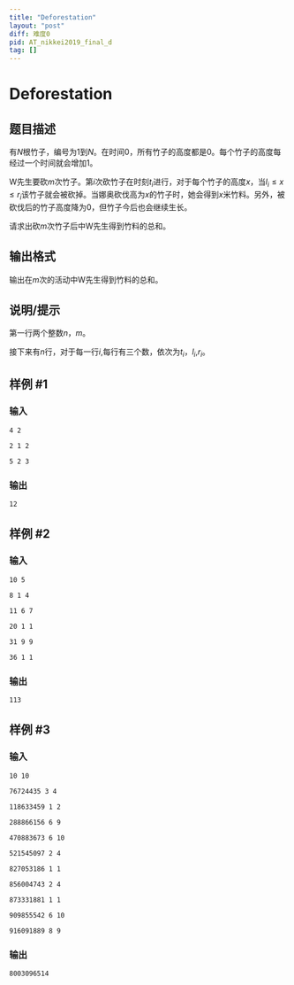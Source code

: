 ```yaml
---
title: "Deforestation"
layout: "post"
diff: 难度0
pid: AT_nikkei2019_final_d
tag: []
---
```


# Deforestation

## 题目描述

有$N$根竹子，编号为$1$到$N$。在时间$0$，所有竹子的高度都是$0$。每个竹子的高度每经过一个时间就会增加$1$。

W先生要砍$m$次竹子。第$i$次砍竹子在时刻$t_{i}$进行，对于每个竹子的高度$x$，当$l_{i} \le x \le r_{i}$该竹子就会被砍掉。当娜奥砍伐高为$x$的竹子时，她会得到$x$米竹料。另外，被砍伐后的竹子高度降为$0$，但竹子今后也会继续生长。

请求出砍$m$次竹子后中W先生得到竹料的总和。

## 输出格式

输出在$m$次的活动中W先生得到竹料的总和。

## 说明/提示

第一行两个整数$n$，$m$。

接下来有$n$行，对于每一行$i$,每行有三个数，依次为$t_{i}$，$l_{i}$,$r_{i}$。

## 样例 #1

### 输入

```
4 2
2 1 2
5 2 3
```

### 输出

```
12
```

## 样例 #2

### 输入

```
10 5
8 1 4
11 6 7
20 1 1
31 9 9
36 1 1
```

### 输出

```
113
```

## 样例 #3

### 输入

```
10 10
76724435 3 4
118633459 1 2
288866156 6 9
470883673 6 10
521545097 2 4
827053186 1 1
856004743 2 4
873331881 1 1
909855542 6 10
916091889 8 9
```

### 输出

```
8003096514
```

